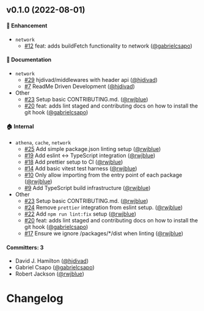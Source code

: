 
## v0.1.0 (2022-08-01)

#### :rocket: Enhancement
* `network`
  * [#12](https://github.com/data-eden/data-eden/pull/12) feat: adds buildFetch functionality to network ([@gabrielcsapo](https://github.com/gabrielcsapo))

#### :memo: Documentation
* `network`
  * [#29](https://github.com/data-eden/data-eden/pull/29) hjdivad/middlewares with header api ([@hjdivad](https://github.com/hjdivad))
  * [#7](https://github.com/data-eden/data-eden/pull/7) ReadMe Driven Development ([@hjdivad](https://github.com/hjdivad))
* Other
  * [#23](https://github.com/data-eden/data-eden/pull/23) Setup basic CONTRIBUTING.md. ([@rwjblue](https://github.com/rwjblue))
  * [#20](https://github.com/data-eden/data-eden/pull/20) feat: adds lint staged and contributing docs on how to install the git hook ([@gabrielcsapo](https://github.com/gabrielcsapo))

#### :house: Internal
* `athena`, `cache`, `network`
  * [#25](https://github.com/data-eden/data-eden/pull/25) Add simple package.json linting setup ([@rwjblue](https://github.com/rwjblue))
  * [#19](https://github.com/data-eden/data-eden/pull/19) Add eslint <-> TypeScript integration ([@rwjblue](https://github.com/rwjblue))
  * [#18](https://github.com/data-eden/data-eden/pull/18) Add prettier setup to CI ([@rwjblue](https://github.com/rwjblue))
  * [#14](https://github.com/data-eden/data-eden/pull/14) Add basic vitest test harness ([@rwjblue](https://github.com/rwjblue))
  * [#10](https://github.com/data-eden/data-eden/pull/10) Only allow importing from the entry point of each package ([@rwjblue](https://github.com/rwjblue))
  * [#9](https://github.com/data-eden/data-eden/pull/9) Add TypeScript build infrastructure ([@rwjblue](https://github.com/rwjblue))
* Other
  * [#23](https://github.com/data-eden/data-eden/pull/23) Setup basic CONTRIBUTING.md. ([@rwjblue](https://github.com/rwjblue))
  * [#24](https://github.com/data-eden/data-eden/pull/24) Remove `prettier` integration from eslint setup. ([@rwjblue](https://github.com/rwjblue))
  * [#22](https://github.com/data-eden/data-eden/pull/22) Add `npm run lint:fix` setup ([@rwjblue](https://github.com/rwjblue))
  * [#20](https://github.com/data-eden/data-eden/pull/20) feat: adds lint staged and contributing docs on how to install the git hook ([@gabrielcsapo](https://github.com/gabrielcsapo))
  * [#17](https://github.com/data-eden/data-eden/pull/17) Ensure we ignore /packages/*/dist when linting ([@rwjblue](https://github.com/rwjblue))

#### Committers: 3
- David J. Hamilton ([@hjdivad](https://github.com/hjdivad))
- Gabriel Csapo ([@gabrielcsapo](https://github.com/gabrielcsapo))
- Robert Jackson ([@rwjblue](https://github.com/rwjblue))


# Changelog
